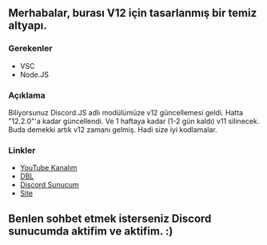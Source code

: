 ## Merhabalar, burası V12 için tasarlanmış bir temiz altyapı.

### Gerekenler
- VSC
- Node.JS

### Açıklama
 Biliyorsunuz Discord.JS adlı modülümüze v12 güncellemesi geldi. Hatta "12.2.0"'a kadar güncellendi. Ve 1 haftaya kadar (1-2 gün kaldı) v11 silinecek. Buda demekki artık v12 zamanı gelmiş. Hadi size iyi kodlamalar.

### Linkler
- [YouTube Kanalım](https://www.youtube.com/channel/UCk0urzCT3IJTzjLV5FrU36w)
- [DBL](https://top.gg/bot/709756555649876058/)
- [Discord Sunucum](https://discord.gg/MQKP56n)
- [Site](https://server-mod.github.io)

## Benlen sohbet etmek isterseniz Discord sunucumda aktifim ve aktifim. :)
